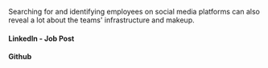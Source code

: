 Searching for and identifying employees on social media platforms can also reveal a lot about the teams' infrastructure and makeup. 

#### LinkedIn - Job Post
#### Github
